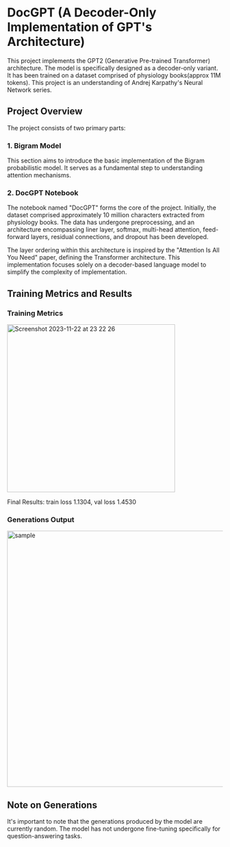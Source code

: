 # DocGPT (A Decoder-Only Implementation of GPT's Architecture)

This project implements the GPT2 (Generative Pre-trained Transformer) architecture. The model is specifically designed as a decoder-only variant. It has been trained on a dataset comprised of physiology books(approx 11M tokens). This project is an understanding of Andrej Karpathy's Neural Network series.

## Project Overview

The project consists of two primary parts:

### 1. Bigram Model

This section aims to introduce the basic implementation of the Bigram probabilistic model. It serves as a fundamental step to understanding attention mechanisms.

### 2. DocGPT Notebook

The notebook named "DocGPT" forms the core of the project. Initially, the dataset comprised approximately 10 million characters extracted from physiology books. The data has undergone preprocessing, and an architecture encompassing liner layer, softmax, multi-head attention, feed-forward layers, residual connections, and dropout has been developed.

The layer ordering within this architecture is inspired by the "Attention Is All You Need" paper, defining the Transformer architecture. This implementation focuses solely on a decoder-based language model to simplify the complexity of implementation.

## Training Metrics and Results

### Training Metrics

<img width="392" alt="Screenshot 2023-11-22 at 23 22 26" src="https://github.com/JeethuSrini/Doctor-GPT/assets/85613102/76b7b209-02d2-47ac-b790-056621ef8317">

Final Results: train loss 1.1304, val loss 1.4530

### Generations Output

<img width="598" alt="sample" src="https://github.com/JeethuSrini/Doctor-GPT/assets/85613102/f65f29d0-9072-43ba-9f37-5bf79561c99d">

## Note on Generations

It's important to note that the generations produced by the model are currently random. The model has not undergone fine-tuning specifically for question-answering tasks.
